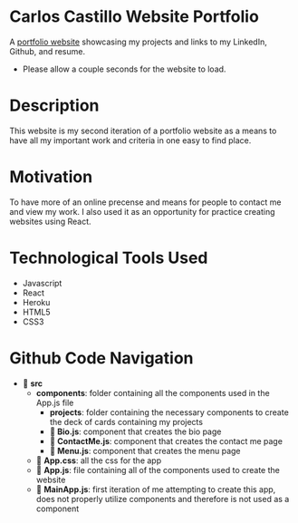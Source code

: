 # Carlos Castillo Website Portfolio

A [portfolio website](https://carlos-castillo-portfolio.herokuapp.com/) showcasing my projects and links to my LinkedIn, Github, and resume. 
- Please allow a couple seconds for the website to load.

# Description

This website is my second iteration of a portfolio website as a means to have all my important work and criteria in one easy to find place. 

# Motivation

To have more of an online precense and means for people to contact me and view my work. I also used it as an opportunity for practice creating websites using React.

# Technological Tools Used

- Javascript
- React
- Heroku
- HTML5
- CSS3

# Github Code Navigation

- :file_folder: **src**
    - **components**: folder containing all the components used in the App.js file
        - **projects**: folder containing the necessary components to create the deck of cards containing my projects
        - :page_facing_up: **Bio.js**: component that creates the bio page
        - :page_facing_up: **ContactMe.js**: component that creates the contact me page
        - :page_facing_up: **Menu.js**: component that creates the menu page
    - :page_facing_up: **App.css**: all the css for the app
    - :page_facing_up: **App.js**: file containing all of the components used to create the website
    - :page_facing_up: **MainApp.js**: first iteration of me attempting to create this app, does not properly utilize components and therefore is not used as a component

